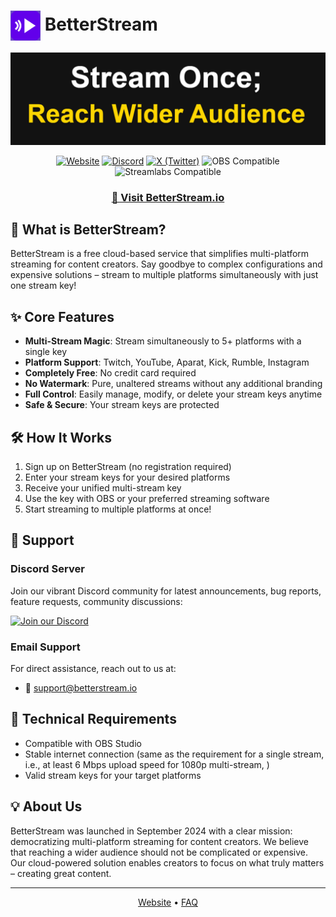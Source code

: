 # <img src="img/betterstream-icon.png" width="48" height="48" alt="BetterStream Icon" style="vertical-align: middle"> BetterStream

<div align="center">

![BetterStream Hero](img/hero-msg.png)

[![Website](https://img.shields.io/website?url=https%3A%2F%2Fbetterstream.io&up_message=online&down_message=offline&label=Website&color=%236200ea)](https://betterstream.io)
[![Discord](https://img.shields.io/discord/1318984381251059734?color=%235865F2&label=Discord&logo=discord&logoColor=white)](https://discord.betterstream.io/)
[![X (Twitter)](https://img.shields.io/badge/Follow-black?logo=x&style=flat)](https://x.com/betterstream_io)
![OBS Compatible](https://img.shields.io/badge/OBS-compatible-green?logo=obs-studio)
![Streamlabs Compatible](https://img.shields.io/badge/Streamlabs-compatible-green?logo=obs)


### [🔗 Visit BetterStream.io](https://betterstream.io)

</div>

## 🚀 What is BetterStream?

BetterStream is a free cloud-based service that simplifies multi-platform streaming for content creators. Say goodbye to complex configurations and expensive solutions – stream to multiple platforms simultaneously with just one stream key!

## ✨ Core Features

- **Multi-Stream Magic**: Stream simultaneously to 5+ platforms with a single key
- **Platform Support**: Twitch, YouTube, Aparat, Kick, Rumble, Instagram
- **Completely Free**: No credit card required
- **No Watermark**: Pure, unaltered streams without any additional branding
- **Full Control**: Easily manage, modify, or delete your stream keys anytime
- **Safe & Secure**: Your stream keys are protected

## 🛠️ How It Works

1. Sign up on BetterStream (no registration required)
2. Enter your stream keys for your desired platforms
3. Receive your unified multi-stream key
4. Use the key with OBS or your preferred streaming software
5. Start streaming to multiple platforms at once!

## 🤝 Support

### Discord Server
Join our vibrant Discord community for latest announcements, bug reports, feature requests, community discussions:

[![Join our Discord](https://img.shields.io/badge/Join%20Discord-5865F2?style=for-the-badge&logo=discord&logoColor=white)](https://discord.betterstream.io/)

### Email Support
For direct assistance, reach out to us at:
- 📧 support@betterstream.io

## 🔧 Technical Requirements

- Compatible with OBS Studio
- Stable internet connection (same as the requirement for a single stream, i.e., at least 6 Mbps upload speed for 1080p multi-stream, )
- Valid stream keys for your target platforms

## 💡 About Us

BetterStream was launched in September 2024 with a clear mission: democratizing multi-platform streaming for content creators. We believe that reaching a wider audience should not be complicated or expensive. Our cloud-powered solution enables creators to focus on what truly matters – creating great content.

---

<div align="center">

[Website](https://betterstream.io) • [FAQ](https://betterstream.io/faq)

</div>